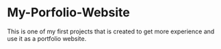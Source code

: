 # My-Porfolio-Website
This is one of my first projects that is created to get more experience and use it as a portfolio website. 
